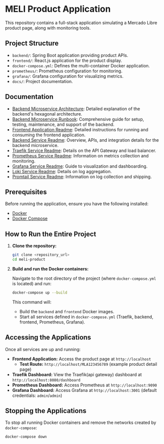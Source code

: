 # MELI Product Application

This repository contains a full-stack application simulating a Mercado Libre product page, along with monitoring tools.

## Project Structure

*   `backend/`: Spring Boot application providing product APIs.
*   `frontend/`: React.js application for the product display.
*   `docker-compose.yml`: Defines the multi-container Docker application.
*   `prometheus/`: Prometheus configuration for monitoring.
*   `grafana/`: Grafana configuration for visualizing metrics.
*   `docs/`: Project documentation.

## Documentation

*   [Backend Microservice Architecture](docs/backend-architecture.md): Detailed explanation of the backend's hexagonal architecture.
*   [Backend Microservice Runbook](docs/backend-runbook.md): Comprehensive guide for setup, testing, maintenance, and support of the backend.
*   [Frontend Application Readme](frontend/README.md): Detailed instructions for running and consuming the frontend application.
*   [Backend Service Readme](backend/README.md): Overview, APIs, and integration details for the backend microservice.
*   [Traefik Service Readme](traefik/README.md): Details on the API Gateway and load balancer.
*   [Prometheus Service Readme](prometheus/README.md): Information on metrics collection and monitoring.
*   [Grafana Service Readme](grafana/README.md): Guide to visualization and dashboarding.
*   [Loki Service Readme](loki/README.md): Details on log aggregation.
*   [Promtail Service Readme](promtail/README.md): Information on log collection and shipping.

## Prerequisites

Before running the application, ensure you have the following installed:

*   [Docker](https://www.docker.com/get-started)
*   [Docker Compose](https://docs.docker.com/compose/install/)

## How to Run the Entire Project

1.  **Clone the repository:**

    ```bash
    git clone <repository_url>
    cd meli-product
    ```

2.  **Build and run the Docker containers:**

    Navigate to the root directory of the project (where `docker-compose.yml` is located) and run:

    ```bash
    docker-compose up --build
    ```

    This command will:
    *   Build the `backend` and `frontend` Docker images.
    *   Start all services defined in `docker-compose.yml` (Traefik, backend, frontend, Prometheus, Grafana).

## Accessing the Applications

Once all services are up and running:

*   **Frontend Application:** Access the product page at `http://localhost`
    *   **Test Route:** `http://localhost/MLA123456789` (example product detail page)
*   **Traefik Dashboard:** View the Traefik(api gateway) dashboard at `http://localhost:8080/dashboard`
*   **Prometheus Dashboard:** Access Prometheus at `http://localhost:9090`
*   **Grafana Dashboard:** Access Grafana at `http://localhost:3001` (default credentials: `admin`/`admin`)

## Stopping the Applications

To stop all running Docker containers and remove the networks created by `docker-compose`:

```bash
docker-compose down
```

